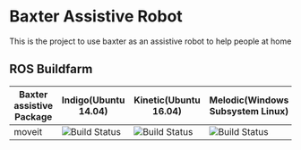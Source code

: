 # Baxter Assistive Robot
This is the project to use baxter as an assistive robot to help people at home

## ROS Buildfarm
Baxter assistive Package | Indigo(Ubuntu 14.04) | Kinetic(Ubuntu 16.04) | Melodic(Windows Subsystem Linux)
--------------- | ------------- | ------------- | ------------- 
moveit | ![Build Status](https://img.shields.io/badge/build-success-brightgreen.svg) | ![Build Status](https://img.shields.io/badge/build-failing-red.svg) | ![Build Status](https://img.shields.io/badge/build-failing-red.svg)

<!-- for substitution -->
<!-- [![Build Status](https://travis-ci.org/ros-planning/moveit.svg?branch=indigo-devel)](https://travis-ci.org/ros-planning/moveit/branches) -->
